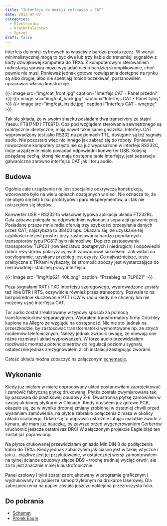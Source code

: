 ```yaml
---
title: "Interfejs do emisji cyfrowych i CAT"
date: 2013-07-07
categories:
  - Elektronika
  - Krótkofalarstwo
  - Sprzęt
draft: false
---
```

Interfejs do emisji cyfrowych to właściwie bardzo prosta rzecz. W wersji minimalistycznej mogą to być dwa lub trzy kable do transmisji sygnałów z karty dźwiękowej komputera do TRXa. Z komputerowym sterowaniem radiostacją sprawa może wyglądać nieco bardziej skomplikowanie, choć pewnie nie musi. Ponieważ jednak gotowe rozwiązania dostępne na rynku są albo drogie, albo nie spełniają moich oczekiwań, postanowiłem opracować własną konstrukcję.

{{< image src="img/cat_front.jpg" caption="Interfejs CAT - Panel przedni" >}}
{{< image src="img/cat_back.jpg" caption="Interfejs CAT - Panel tylny" >}}
{{< image src="img/cat_inside.jpg" caption="Interfejs CAT - wnętrze" >}}

Tak się składa, że w swoim shacku posiadam dwa transcivery ze stajni Yaesu: FT817ND i FT897D. Oba pod względem sterowania zewnętrznego są praktycznie identyczne, mają nawet takie same gniazdka. Interfejs CAT wyprowadzony jest jako RS232 na poziomach TTL, dostępne są też sygnały audio. Nie pozostało więc nic innego jak zabrać się do roboty. Ponieważ nowoczesne komputery często nie są już wyposażone w interfejs RS232C, moje urządzenie miało posiadać odpowiedni konwerter USB. Kolejną pożądaną cechą, której nie mają dostępne tanie interfejsy, jest separacja galwaniczna zarówno interfejsu CAT jak i toru audio.

## Budowa
Ogólnie całe urządzenie nie jest specjalnie odkrywczą konstrukcją, wzorowane było na wielu opisach dostępnych w sieci. Nie oznacza to, że nie obyło się bez kilku prototypów i paru eksperymentów, a i tak nie ustrzegłem się błędów…

Konwerter USB – RS232 to właściwie typowa aplikacja układu FT232RL. Cała zabawa polegała na odpowiednim wykonaniu separacji galwanicznej. Posiadane przeze mnie radia oferują trzy szybkości przesyłania danych przez CAT, najszybsza to 38400 bps. Okazało się, że uzyskanie tej szybkości nie jest proste i przy zastosowaniu bardzo popularnych transoptorów typu PC817 było niemożliwe. Dopiero zastosowanie transoptorów TLP621 (również łatwo dostępnych i niedrogich) i odpowiedni dobór rezystorów polaryzacyjnych zaowocował sukcesem. Jak widać na oscylogramie, uzyskany przebieg jest czysty. Co najważniejsze, testy praktyczne z TRXami wykazały, że stromość zboczy jest wystarczająca do niezawodnej i stabilnej pracy interfejsu.

{{< image src="img/tlp621_40k.png" caption="Przebieg na TLP621" >}}

Poza sygnałami RXT i TXD interfejsu szeregowego, wyprowadzone zostały też linie DTR i RTS, oczywiście również przez transoptory. Pozwala to na bezpośrednie kluczowanie PTT i CW w radiu kiedy nie chcemy lub nie możemy użyć interfejsu CAT.

Tor audio został zrealizowany w typowy sposób za pomocą transformatorków separacyjnych. Wybrałem transformatory firmy Critchley kupione na Allegro ze względu na dostępność. Nic nie stoi jednak na przeszkodzie, by zastosować transformatorki wymontowane np. ze strych modemów telefonicznych. Należy jednak zwrócić uwagę, że miewają one różne rozmiary i układ wyprowadzeń. W torze audio przewidziałem możliwość montażu potencjometrów do regulacji poziomu sygnału, ostatecznie jednak zrezygnowałem z ich instalacji zastępując zworami.

Całość układu można zobaczyć na załączonym [schemacie](img/cat_schemat.pdf).

## Wykonanie
Kiedy już miałem w miarę dopracowany układ postanowiłem zaprojektować i zamówić fabryczną płytkę drukowaną. Płytka została zwymiarowana  tak, by pasowała do plastikowej obudowy Z-6. Dwustronną płytkę zamówiłem w swojej ulubionej płytkarni w Chinach. Kiedy dostałem już gotowe PCB, okazało się, że w wyniku drobnej zmiany zrobionej w ostatniej chwili przed wysłaniem zamówienia, na płytce zabrakło połączenia z masa w okolicy układu scalonego. Udało się to poprawić ostrożnie lutując malutkie zworki z kynaru, ale mam już nauczkę, by zawsze przed wygenerowaniem Gerberów uruchomić jeszcze ostatni raz DRC! W załączonym projekcie Eagle błąd ten został już poprawiony.

Na płytce drukowanej przewidziałem gniazdo MiniDIN 8 do podłączenia kabla do TRXa. Kiedy jednak zobaczyłem jak ciasno jest w takiej wtyczce i jak u…ciążliwe jest jej przylutowanie, w ostatecznej wersji zamontowałem na tylnej ściance obudowy złącze DB9 – trochę trudniej wyciąć otwór, ale za to jest znacznie mniej klaustrofobicznie.

Panel czołowy i tylni został zaprojektowany w programie graficznym i wydrukowany na papierze samoprzylepnym na drukarce laserowej. Dla zabezpieczenia na papier została jeszcze naklejona przezroczysta folia.

## Do pobrania
*  [Schemat](img/cat_schemat.pdf)
*  [Projek Eagle](img/cat.zip)